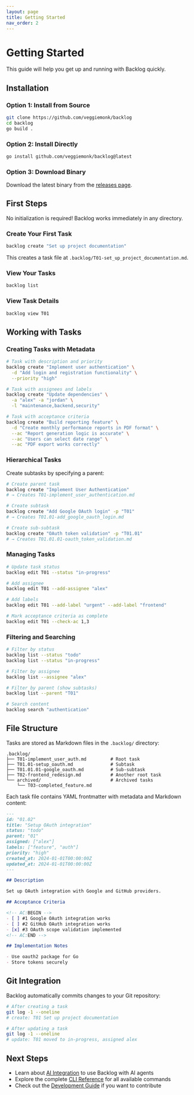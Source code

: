 ```yaml
---
layout: page
title: Getting Started
nav_order: 2
---
```


# Getting Started

This guide will help you get up and running with Backlog quickly.

## Installation

### Option 1: Install from Source

```bash
git clone https://github.com/veggiemonk/backlog
cd backlog
go build .
```

### Option 2: Install Directly

```bash
go install github.com/veggiemonk/backlog@latest
```

### Option 3: Download Binary

Download the latest binary from the [releases page](https://github.com/veggiemonk/backlog/releases).

## First Steps

No initialization is required! Backlog works immediately in any directory.

### Create Your First Task

```bash
backlog create "Set up project documentation"
```

This creates a task file at `.backlog/T01-set_up_project_documentation.md`.

### View Your Tasks

```bash
backlog list
```

### View Task Details

```bash
backlog view T01
```

## Working with Tasks

### Creating Tasks with Metadata

```bash
# Task with description and priority
backlog create "Implement user authentication" \
  -d "Add login and registration functionality" \
  --priority "high"

# Task with assignees and labels
backlog create "Update dependencies" \
  -a "alex" -a "jordan" \
  -l "maintenance,backend,security"

# Task with acceptance criteria
backlog create "Build reporting feature" \
  -d "Create monthly performance reports in PDF format" \
  --ac "Report generation logic is accurate" \
  --ac "Users can select date range" \
  --ac "PDF export works correctly"
```

### Hierarchical Tasks

Create subtasks by specifying a parent:

```bash
# Create parent task
backlog create "Implement User Authentication"
# → Creates T01-implement_user_authentication.md

# Create subtask
backlog create "Add Google OAuth login" -p "T01"
# → Creates T01.01-add_google_oauth_login.md

# Create sub-subtask
backlog create "OAuth token validation" -p "T01.01"
# → Creates T01.01.01-oauth_token_validation.md
```

### Managing Tasks

```bash
# Update task status
backlog edit T01 --status "in-progress"

# Add assignee
backlog edit T01 --add-assignee "alex"

# Add labels
backlog edit T01 --add-label "urgent" --add-label "frontend"

# Mark acceptance criteria as complete
backlog edit T01 --check-ac 1,3
```

### Filtering and Searching

```bash
# Filter by status
backlog list --status "todo"
backlog list --status "in-progress"

# Filter by assignee
backlog list --assignee "alex"

# Filter by parent (show subtasks)
backlog list --parent "T01"

# Search content
backlog search "authentication"
```

## File Structure

Tasks are stored as Markdown files in the `.backlog/` directory:

```
.backlog/
├── T01-implement_user_auth.md         # Root task
├── T01.01-setup_oauth.md              # Subtask
├── T01.01.01-google_oauth.md          # Sub-subtask
├── T02-frontend_redesign.md           # Another root task
└── archived/                          # Archived tasks
    └── T03-completed_feature.md
```

Each task file contains YAML frontmatter with metadata and Markdown content:

```markdown
---
id: "01.02"
title: "Setup OAuth integration"
status: "todo"
parent: "01"
assigned: ["alex"]
labels: ["feature", "auth"]
priority: "high"
created_at: 2024-01-01T00:00:00Z
updated_at: 2024-01-01T00:00:00Z
---

## Description

Set up OAuth integration with Google and GitHub providers.

## Acceptance Criteria

<!-- AC:BEGIN -->
- [ ] #1 Google OAuth integration works
- [ ] #2 GitHub OAuth integration works
- [x] #3 OAuth scope validation implemented
<!-- AC:END -->

## Implementation Notes

- Use oauth2 package for Go
- Store tokens securely
```

## Git Integration

Backlog automatically commits changes to your Git repository:

```bash
# After creating a task
git log -1 --oneline
# create: T01 Set up project documentation

# After updating a task
git log -1 --oneline
# update: T01 moved to in-progress, assigned alex
```

## Next Steps

- Learn about [AI Integration](ai-integration.html) to use Backlog with AI agents
- Explore the complete [CLI Reference](cli/) for all available commands
- Check out the [Development Guide](development/) if you want to contribute